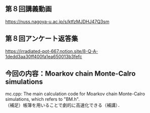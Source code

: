 ## 第８回講義動画 <bf>
https://nuss.nagoya-u.ac.jp/s/ktfzMJDHJ47Q3sm
## 第８回アンケート返答集<bf>
https://irradiated-pot-667.notion.site/8-Q-A-1dedd3aa30ff400fa1ea650013b3fefc
## 今回の内容：Moarkov chain Monte-Calro simulations <br>
mc.cpp: The main calculation code for Moarkov chain Monte-Calro simulations, which refers to "BM.h".<br>
（補足）帳簿を用いることで劇的に高速化できる（補講）．
